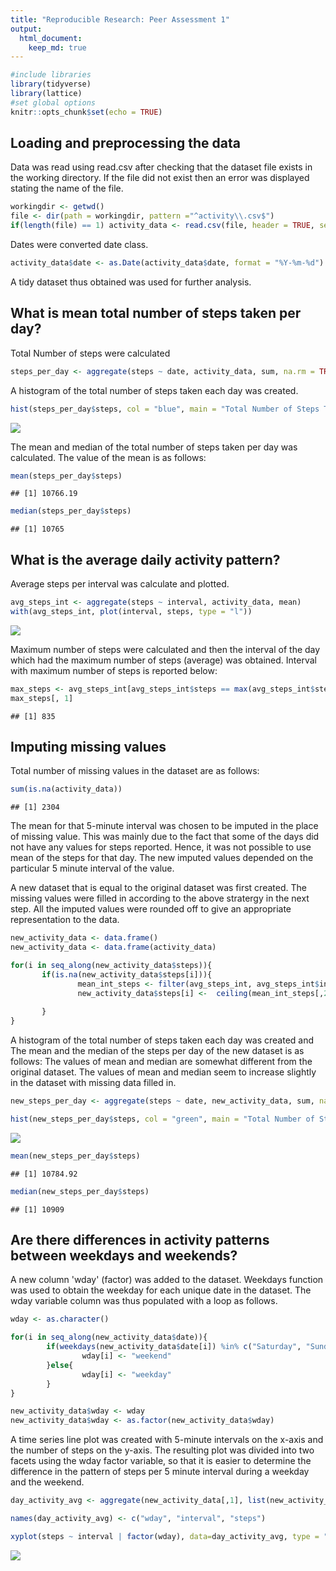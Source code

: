 ```yaml
---
title: "Reproducible Research: Peer Assessment 1"
output: 
  html_document:
    keep_md: true
---
```


```r
#include libraries
library(tidyverse)
library(lattice)
#set global options
knitr::opts_chunk$set(echo = TRUE)
```

## Loading and preprocessing the data
Data was read using read.csv after checking that the dataset file exists in the working directory. If the file did not exist then an error was displayed stating the name of the file.

```r
workingdir <- getwd()
file <- dir(path = workingdir, pattern ="^activity\\.csv$")
if(length(file) == 1) activity_data <- read.csv(file, header = TRUE, sep = ",") else  stop("File Missing : activity.csv")
```
Dates were converted date class.

```r
activity_data$date <- as.Date(activity_data$date, format = "%Y-%m-%d")
```
A tidy dataset thus obtained was used for further analysis.

## What is mean total number of steps taken per day?


Total Number of steps were calculated

```r
steps_per_day <- aggregate(steps ~ date, activity_data, sum, na.rm = TRUE)
```
A histogram of the total number of steps taken each day was created.


```r
hist(steps_per_day$steps, col = "blue", main = "Total Number of Steps Taken Each Day", xlab = "Number of Steps")
```

![](PA1_template_files/figure-html/unnamed-chunk-5-1.png)<!-- -->

The mean and median of the total number of steps taken per day was calculated. The value of the mean  is as follows:

```r
mean(steps_per_day$steps)
```

```
## [1] 10766.19
```

```r
median(steps_per_day$steps)
```

```
## [1] 10765
```
## What is the average daily activity pattern?

Average steps per interval was calculate and plotted.

```r
avg_steps_int <- aggregate(steps ~ interval, activity_data, mean)
with(avg_steps_int, plot(interval, steps, type = "l"))
```

![](PA1_template_files/figure-html/unnamed-chunk-7-1.png)<!-- -->

Maximum number of steps were calculated and then the interval of the day which had the maximum number of steps (average) was obtained. Interval with maximum number of steps is reported below:

```r
max_steps <- avg_steps_int[avg_steps_int$steps == max(avg_steps_int$steps),]
max_steps[, 1]
```

```
## [1] 835
```
## Imputing missing values

 Total number of missing values in the dataset are as follows:

```r
sum(is.na(activity_data))
```

```
## [1] 2304
```
The mean for that 5-minute interval was chosen to be imputed in the place of missing value. This was mainly due to the fact that some of the days did not have any values for steps reported. Hence, it was not possible to use mean of the steps for that day. The new imputed values depended on the particular 5 minute interval of the value.

A new dataset that is equal to the original dataset was first created. The missing values were filled in according to the above stratergy in the next step. All the imputed values were rounded off to give an appropriate representation to the data.

```r
new_activity_data <- data.frame()
new_activity_data <- data.frame(activity_data)

for(i in seq_along(new_activity_data$steps)){
       if(is.na(new_activity_data$steps[i])){
               mean_int_steps <- filter(avg_steps_int, avg_steps_int$interval == new_activity_data$interval[i])
               new_activity_data$steps[i] <-  ceiling(mean_int_steps[,2]) 
               
       }
}
```

A histogram of the total number of steps taken each day was created and The mean and the median of the steps per day of the new dataset is as follows: The values of mean and median are somewhat different from the original dataset. The values of mean and median seem to increase slightly in the dataset with missing data filled in. 


```r
new_steps_per_day <- aggregate(steps ~ date, new_activity_data, sum, na.rm = TRUE)

hist(new_steps_per_day$steps, col = "green", main = "Total Number of Steps Taken Each Day", xlab = "Number of Steps")
```

![](PA1_template_files/figure-html/unnamed-chunk-11-1.png)<!-- -->

```r
mean(new_steps_per_day$steps)
```

```
## [1] 10784.92
```

```r
median(new_steps_per_day$steps)
```

```
## [1] 10909
```
## Are there differences in activity patterns between weekdays and weekends?

A new column 'wday' (factor) was added to the dataset. Weekdays function was used to obtain the weekday for each unique date in the dataset. The wday variable column was thus populated with a loop as follows.

```r
wday <- as.character()

for(i in seq_along(new_activity_data$date)){
        if(weekdays(new_activity_data$date[i]) %in% c("Saturday", "Sunday")){
                wday[i] <- "weekend"
        }else{
                wday[i] <- "weekday"
        }
}

new_activity_data$wday <- wday
new_activity_data$wday <- as.factor(new_activity_data$wday)
```
A time series line plot was created with 5-minute intervals on the x-axis and the number of steps on the y-axis. The resulting plot was divided into two facets using the wday factor variable, so that it is easier to determine the difference in the pattern of steps per 5 minute interval during a weekday and the weekend.


```r
day_activity_avg <- aggregate(new_activity_data[,1], list(new_activity_data$wday, new_activity_data$interval), mean)

names(day_activity_avg) <- c("wday", "interval", "steps")

xyplot(steps ~ interval | factor(wday), data=day_activity_avg, type = "l", main="Average Steps Per Interval for Weekdays and Weekends", xlab="Interval", ylab="Number of Steps", layout=c(1,2))
```

![](PA1_template_files/figure-html/unnamed-chunk-13-1.png)<!-- -->
